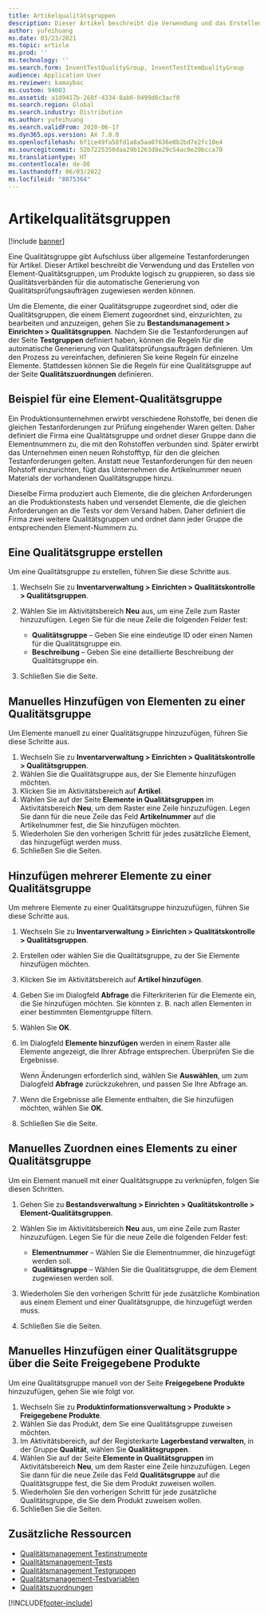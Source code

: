 ```yaml
---
title: Artikelqualitätsgruppen
description: Dieser Artikel beschreibt die Verwendung und das Erstellen von Element-Qualitätsgruppen, um Produkte logisch zu gruppieren, so dass sie Qualitätsverbänden für die automatische Generierung von Qualitätsprüfungsaufträgen zugewiesen werden können.
author: yufeihuang
ms.date: 03/23/2021
ms.topic: article
ms.prod: ''
ms.technology: ''
ms.search.form: InventTestQualityGroup, InventTestItemQualityGroup
audience: Application User
ms.reviewer: kamaybac
ms.custom: 94003
ms.assetid: a1d9417b-268f-4334-8ab6-8499d6c3acf0
ms.search.region: Global
ms.search.industry: Distribution
ms.author: yufeihuang
ms.search.validFrom: 2020-06-17
ms.dyn365.ops.version: AX 7.0.0
ms.openlocfilehash: bf1ce49fa58fd1a8a5aa07636e0b2bd7e2fc10e4
ms.sourcegitcommit: 52b7225350daa29b1263d8e29c54ac9e20bcca70
ms.translationtype: HT
ms.contentlocale: de-DE
ms.lasthandoff: 06/03/2022
ms.locfileid: "8875364"
---
```

# <a name="item-quality-groups"></a>Artikelqualitätsgruppen

[!include [banner](../includes/banner.md)]

Eine Qualitätsgruppe gibt Aufschluss über allgemeine Testanforderungen für Artikel. Dieser Artikel beschreibt die Verwendung und das Erstellen von Element-Qualitätsgruppen, um Produkte logisch zu gruppieren, so dass sie Qualitätsverbänden für die automatische Generierung von Qualitätsprüfungsaufträgen zugewiesen werden können.

Um die Elemente, die einer Qualitätsgruppe zugeordnet sind, oder die Qualitätsgruppen, die einem Element zugeordnet sind, einzurichten, zu bearbeiten und anzuzeigen, gehen Sie zu **Bestandsmanagement \> Einrichten \> Qualitätsgruppen**. Nachdem Sie die Testanforderungen auf der Seite **Testgruppen** definiert haben, können die Regeln für die automatische Generierung von Qualitätsprüfungsaufträgen definieren. Um den Prozess zu vereinfachen, definieren Sie keine Regeln für einzelne Elemente. Stattdessen können Sie die Regeln für eine Qualitätsgruppe auf der Seite **Qualitätszuordnungen** definieren.

## <a name="example-of-an-item-quality-group"></a>Beispiel für eine Element-Qualitätsgruppe

Ein Produktionsunternehmen erwirbt verschiedene Rohstoffe, bei denen die gleichen Testanforderungen zur Prüfung eingehender Waren gelten. Daher definiert die Firma eine Qualitätsgruppe und ordnet dieser Gruppe dann die Elementnummern zu, die mit den Rohstoffen verbunden sind. Später erwirbt das Unternehmen einen neuen Rohstofftyp, für den die gleichen Testanforderungen gelten. Anstatt neue Testanforderungen für den neuen Rohstoff einzurichten, fügt das Unternehmen die Artikelnummer neuen Materials der vorhandenen Qualitätsgruppe hinzu.

Dieselbe Firma produziert auch Elemente, die die gleichen Anforderungen an die Produktionstests haben und versendet Elemente, die die gleichen Anforderungen an die Tests vor dem Versand haben. Daher definiert die Firma zwei weitere Qualitätsgruppen und ordnet dann jeder Gruppe die entsprechenden Element-Nummern zu.

## <a name="create-a-quality-group"></a>Eine Qualitätsgruppe erstellen

Um eine Qualitätsgruppe zu erstellen, führen Sie diese Schritte aus.

1. Wechseln Sie zu **Inventarverwaltung \> Einrichten \> Qualitätskontrolle \> Qualitätsgruppen**.
1. Wählen Sie im Aktivitätsbereich **Neu** aus, um eine Zeile zum Raster hinzuzufügen. Legen Sie für die neue Zeile die folgenden Felder fest:

    - **Qualitätsgruppe** – Geben Sie eine eindeutige ID oder einen Namen für die Qualitätsgruppe ein.
    - **Beschreibung** – Geben Sie eine detaillierte Beschreibung der Qualitätsgruppe ein.

1. Schließen Sie die Seite.

## <a name="manually-add-items-to-a-quality-group"></a>Manuelles Hinzufügen von Elementen zu einer Qualitätsgruppe

Um Elemente manuell zu einer Qualitätsgruppe hinzuzufügen, führen Sie diese Schritte aus.

1. Wechseln Sie zu **Inventarverwaltung \> Einrichten \> Qualitätskontrolle \> Qualitätsgruppen**.
1. Wählen Sie die Qualitätsgruppe aus, der Sie Elemente hinzufügen möchten.
1. Klicken Sie im Aktivitätsbereich auf **Artikel**.
1. Wählen Sie auf der Seite **Elemente in Qualitätsgruppen** im Aktivitätsbereich **Neu**, um dem Raster eine Zeile hinzuzufügen. Legen Sie dann für die neue Zeile das Feld **Artikelnummer** auf die Artikelnummer fest, die Sie hinzufügen möchten.
1. Wiederholen Sie den vorherigen Schritt für jedes zusätzliche Element, das hinzugefügt werden muss.
1. Schließen Sie die Seiten.

## <a name="add-multiple-items-to-a-quality-group"></a>Hinzufügen mehrerer Elemente zu einer Qualitätsgruppe

Um mehrere Elemente zu einer Qualitätsgruppe hinzuzufügen, führen Sie diese Schritte aus.

1. Wechseln Sie zu **Inventarverwaltung \> Einrichten \> Qualitätskontrolle \> Qualitätsgruppen**.
1. Erstellen oder wählen Sie die Qualitätsgruppe, zu der Sie Elemente hinzufügen möchten.
1. Klicken Sie im Aktivitätsbereich auf **Artikel hinzufügen**.
1. Geben Sie im Dialogfeld **Abfrage** die Filterkriterien für die Elemente ein, die Sie hinzufügen möchten. Sie könnten z. B. nach allen Elementen in einer bestimmten Elementgruppe filtern.
1. Wählen Sie **OK**.
1. Im Dialogfeld **Elemente hinzufügen** werden in einem Raster alle Elemente angezeigt, die Ihrer Abfrage entsprechen. Überprüfen Sie die Ergebnisse.

    Wenn Änderungen erforderlich sind, wählen Sie **Auswählen**, um zum Dialogfeld **Abfrage** zurückzukehren, und passen Sie Ihre Abfrage an.

1. Wenn die Ergebnisse alle Elemente enthalten, die Sie hinzufügen möchten, wählen Sie **OK**.
1. Schließen Sie die Seite.

## <a name="manually-associate-an-item-with-a-quality-group"></a>Manuelles Zuordnen eines Elements zu einer Qualitätsgruppe

Um ein Element manuell mit einer Qualitätsgruppe zu verknüpfen, folgen Sie diesen Schritten.

1. Gehen Sie zu **Bestandsverwaltung \> Einrichten \> Qualitätskontrolle \> Element-Qualitätsgruppen**.
1. Wählen Sie im Aktivitätsbereich **Neu** aus, um eine Zeile zum Raster hinzuzufügen. Legen Sie für die neue Zeile die folgenden Felder fest:

    - **Elementnummer** – Wählen Sie die Elementnummer, die hinzugefügt werden soll.
    - **Qualitätsgruppe** – Wählen Sie die Qualitätsgruppe, die dem Element zugewiesen werden soll.

1. Wiederholen Sie den vorherigen Schritt für jede zusätzliche Kombination aus einem Element und einer Qualitätsgruppe, die hinzugefügt werden muss.
1. Schließen Sie die Seiten.

## <a name="manually-add-a-quality-group-from-the-released-products-page"></a>Manuelles Hinzufügen einer Qualitätsgruppe über die Seite Freigegebene Produkte

Um eine Qualitätsgruppe manuell von der Seite **Freigegebene Produkte** hinzuzufügen, gehen Sie wie folgt vor.

1. Wechseln Sie zu **Produktinformationsverwaltung \> Produkte \> Freigegebene Produkte**.
1. Wählen Sie das Produkt, dem Sie eine Qualitätsgruppe zuweisen möchten.
1. Im Aktivitätsbereich, auf der Registerkarte **Lagerbestand verwalten**, in der Gruppe **Qualität**, wählen Sie **Qualitätsgruppen**.
1. Wählen Sie auf der Seite **Elemente in Qualitätsgruppen** im Aktivitätsbereich **Neu**, um dem Raster eine Zeile hinzuzufügen. Legen Sie dann für die neue Zeile das Feld **Qualitätsgruppe** auf die Qualitätsgruppe fest, die Sie dem Produkt zuweisen wollen.
1. Wiederholen Sie den vorherigen Schritt für jede zusätzliche Qualitätsgruppe, die Sie dem Produkt zuweisen wollen.
1. Schließen Sie die Seiten.

## <a name="additional-resources"></a>Zusätzliche Ressourcen

- [Qualitätsmanagement Testinstrumente](quality-test-instruments.md)
- [Qualitätsmanagement-Tests](quality-tests.md)
- [Qualitätsmanagement Testgruppen](quality-test-groups.md)
- [Qualitätsmanagement-Testvariablen](quality-test-variables.md)
- [Qualitätszuordnungen](quality-associations.md)

[!INCLUDE[footer-include](../../includes/footer-banner.md)]
